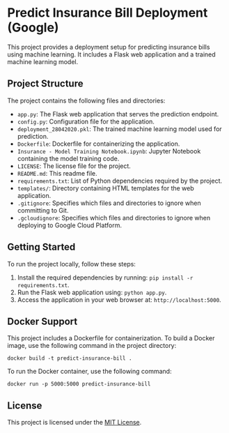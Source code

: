 # Predict Insurance Bill Deployment (Google)

This project provides a deployment setup for predicting insurance bills using machine learning. It includes a Flask web application and a trained machine learning model.

## Project Structure

The project contains the following files and directories:

- `app.py`: The Flask web application that serves the prediction endpoint.
- `config.py`: Configuration file for the application.
- `deployment_28042020.pkl`: The trained machine learning model used for prediction.
- `Dockerfile`: Dockerfile for containerizing the application.
- `Insurance - Model Training Notebook.ipynb`: Jupyter Notebook containing the model training code.
- `LICENSE`: The license file for the project.
- `README.md`: This readme file.
- `requirements.txt`: List of Python dependencies required by the project.
- `templates/`: Directory containing HTML templates for the web application.
- `.gitignore`: Specifies which files and directories to ignore when committing to Git.
- `.gcloudignore`: Specifies which files and directories to ignore when deploying to Google Cloud Platform.

## Getting Started

To run the project locally, follow these steps:

1. Install the required dependencies by running: `pip install -r requirements.txt`.
2. Run the Flask web application using: `python app.py`.
3. Access the application in your web browser at: `http://localhost:5000`.

## Docker Support

This project includes a Dockerfile for containerization. To build a Docker image, use the following command in the project directory:

```
docker build -t predict-insurance-bill .
```

To run the Docker container, use the following command:

```
docker run -p 5000:5000 predict-insurance-bill
```

## License

This project is licensed under the [MIT License](LICENSE).

```


